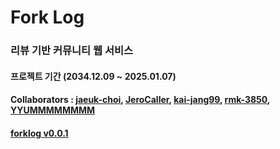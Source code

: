 # Fork Log

### 리뷰 기반 커뮤니티 웹 서비스 

#### 프로젝트 기간 (2034.12.09 ~ 2025.01.07) 

#### Collaborators : [jaeuk-choi](https://github.com/jaeuk-choi), [JeroCaller](https://github.com/JeroCaller), [kai-jang99](https://github.com/kai-jang99), [rmk-3850](https://github.com/rmk-3850), [YYUMMMMMMMM](https://github.com/YYUMMMMMMMM)

#### [forklog v0.0.1](https://port-0-forklog-m10lhqc01e8bd7d0.sel4.cloudtype.app/)
